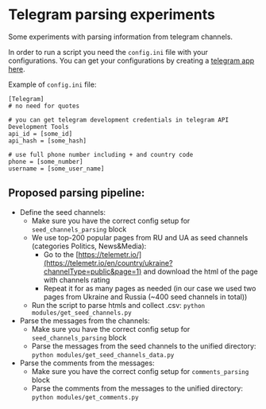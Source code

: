 # Telegram parsing experiments
Some experiments with parsing information from telegram channels. 

In order to run a script you need the `config.ini` file with your configurations.
You can get your configurations by creating a [telegram app here](https://my.telegram.org/apps).

Example of `config.ini` file: 
```commandline
[Telegram]
# no need for quotes

# you can get telegram development credentials in telegram API Development Tools
api_id = [some_id]
api_hash = [some_hash]

# use full phone number including + and country code
phone = [some_number]
username = [some_user_name]
```


## Proposed parsing pipeline: 

- Define the seed channels:
  - Make sure you have the correct config setup for `seed_channels_parsing` block
  - We use top-200 popular pages from RU and UA as seed channels (categories Politics, News&Media): 
    - Go to the [https://telemetr.io/](https://telemetr.io/en/country/ukraine?channelType=public&page=1) and download the html of the page with channels rating
    - Repeat it for as many pages as needed (in our case we used two pages from Ukraine and Russia (~400 seed channels in total))
  - Run the script to parse htmls and collect .csv: ```python modules/get_seed_channels.py```
- Parse the messages from the channels:
  - Make sure you have the correct config setup for `seed_channels_parsing` block
  - Parse the messages from the seed channels to the unified directory: ```python modules/get_seed_channels_data.py```
- Parse the comments from the messages:
  - Make sure you have the correct config setup for `comments_parsing` block
  - Parse the comments from the messages to the unified directory: ```python modules/get_comments.py```

